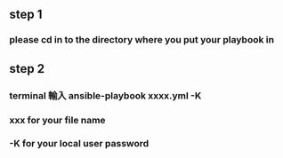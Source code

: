 ## step 1 
### please cd in to the directory where you put your playbook in

## step 2
### terminal 輸入 ansible-playbook xxxx.yml -K
### xxx for your file name
### -K for your local user password
